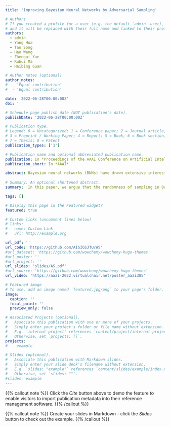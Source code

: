 ```yaml
---
title: 'Improving Bayesian Neural Networks by Adversarial Sampling'

# Authors
# If you created a profile for a user (e.g. the default `admin` user), write the username (folder name) here
# and it will be replaced with their full name and linked to their profile.
authors:
  - admin
  - Yang Hua
  - Tao Song
  - Hao Wang
  - Zhengui Xue
  - Ruhui Ma
  - Haibing Guan

# Author notes (optional)
author_notes:
#  - 'Equal contribution'
#  - 'Equal contribution'

date: '2022-06-28T00:00:00Z'
doi: ''

# Schedule page publish date (NOT publication's date).
publishDate: '2022-06-28T00:00:00Z'

# Publication type.
# Legend: 0 = Uncategorized; 1 = Conference paper; 2 = Journal article;
# 3 = Preprint / Working Paper; 4 = Report; 5 = Book; 6 = Book section;
# 7 = Thesis; 8 = Patent
publication_types: ['1']

# Publication name and optional abbreviated publication name.
publication: In *Proceedings of the AAAI Conference on Artificial Intelligence*
publication_short: In *AAAI*

abstract: Bayesian neural networks (BNNs) have drawn extensive interest due to the unique probabilistic representation framework. However, Bayesian neural networks have limited publicized deployments because of the relatively poor model performance in real-world applications. In this paper, we argue that the randomness of sampling in Bayesian neural networks causes errors in the updating of model parameters during training and some sampled models with poor performance in testing. To solve this, we propose to train Bayesian neural networks with Adversarial Distribution as a theoretical solution. To avoid the difficulty of calculating Adversarial Distribution analytically, we further present the Adversarial Sampling method as an approximation in practice. We conduct extensive experiments with multiple network structures on different datasets, eg, CIFAR-10 and CIFAR-100. Experimental results validate the correctness of the theoretical analysis and the effectiveness of the Adversarial Sampling on improving model performance. Additionally, models trained with Adversarial Sampling still keep their ability to model uncertainties and perform better when predictions are retained according to the uncertainties, which further verifies the generality of the Adversarial Sampling approach.
  
# Summary. An optional shortened abstract.
summary:  In this paper, we argue that the randomness of sampling in Bayesian neural networks causes errors in the updating of model parameters during training and some sampled models with poor performance in testing. We propose to train Bayesian neural networks with Adversarial Distribution as a theoretical solution. We further present the Adversarial Sampling method as an approximation in practice.

tags: []

# Display this page in the Featured widget?
featured: true

# Custom links (uncomment lines below)
# links:
# - name: Custom Link
#   url: http://example.org

url_pdf: ''
url_code: 'https://github.com/AISIGSJTU/AS'
#url_dataset: 'https://github.com/wowchemy/wowchemy-hugo-themes'
#url_poster: ''
#url_project: ''
url_slides: 'slides/AS.pdf'
#url_source: 'https://github.com/wowchemy/wowchemy-hugo-themes'
url_video: 'https://aaai-2022.virtualchair.net/poster_aaai385'

# Featured image
# To use, add an image named `featured.jpg/png` to your page's folder.
image:
  caption: ''
  focal_point: ''
  preview_only: false

# Associated Projects (optional).
#   Associate this publication with one or more of your projects.
#   Simply enter your project's folder or file name without extension.
#   E.g. `internal-project` references `content/project/internal-project/index.md`.
#   Otherwise, set `projects: []`.
projects:
#  - example

# Slides (optional).
#   Associate this publication with Markdown slides.
#   Simply enter your slide deck's filename without extension.
#   E.g. `slides: "example"` references `content/slides/example/index.md`.
#   Otherwise, set `slides: ""`.
#slides: example
---
```


{{% callout note %}}
Click the _Cite_ button above to demo the feature to enable visitors to import publication metadata into their reference management software.
{{% /callout %}}

{{% callout note %}}
Create your slides in Markdown - click the _Slides_ button to check out the example.
{{% /callout %}}

[//]: # (Supplementary notes can be added here, including [code, math, and images]&#40;https://wowchemy.com/docs/writing-markdown-latex/&#41;.)
